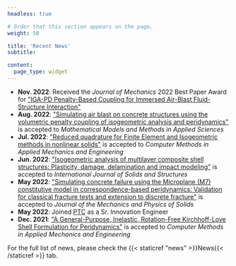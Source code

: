 ```yaml
---
headless: true

# Order that this section appears on the page.
weight: 50

title: 'Recent News'
subtitle:

content:
  page_type: widget
---
```


- **Nov. 2022**: Received the _Journal of Mechanics_ 2022 Best Paper Award for <a href="https://academic.oup.com/jom/article/doi/10.1093/jom/ufab033/6479818">"IGA-PD Penalty-Based Coupling for Immersed Air-Blast Fluid-Structure Interaction"</a>
- **Aug. 2022**: <a href="https://www.worldscientific.com/doi/abs/10.1142/S0218202522500580">"Simulating air blast on concrete structures using the volumetric penalty coupling of isogeometric analysis and peridynamics"</a> is accepted to _Mathematical Models and Methods in Applied Sciences_
- **Jul. 2022**: <a href="https://www.sciencedirect.com/science/article/abs/pii/S0045782522004509">"Reduced quadrature for Finite Element and Isogeometric methods in nonlinear solids"</a> is accepted to _Computer Methods in Applied Mechanics and Engineering_
- **Jun. 2022**: <a href="https://www.sciencedirect.com/science/article/abs/pii/S0020768322002736">"Isogeometric analysis of multilayer composite shell structures: Plasticity, damage, delamination and impact modeling"</a> is accepted to _International Journal of Solids and Structures_
- **May 2022**: <a href="https://www.sciencedirect.com/science/article/abs/pii/S0022509622001442">"Simulating concrete failure using the Microplane (M7) constitutive model in correspondence-based peridynamics: Validation for classical fracture tests and extension to discrete fracture"</a> is accepted to _Journal of the Mechanics and Physics of Solids_
- **May 2022**: Joined <a href="https://www.ptc.com">PTC</a> as a Sr. Innovation Engineer
- **Dec. 2021**: <a href="https://www.sciencedirect.com/science/article/pii/S0045782521006678">"A General-Purpose, Inelastic, Rotation-Free Kirchhoff-Love Shell Formulation for Peridynamics"</a> is accepted to _Computer Methods in Applied Mechanics and Engineering_

For the full list of news, please check the {{< staticref "news" >}}News{{< /staticref >}} tab.
